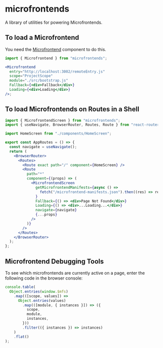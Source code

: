 # microfrontends

A library of utilities for powering Microfrontends.

## To load a Microfrontend

You need the [Microfrontend](./src/components/Microfrontend/index.ts) component to do this.

```jsx
import { Microfrontend } from "microfrontends";

<Microfrontend
  entry="http://localhost:3002/remoteEntry.js"
  scope="ProjectScope"
  module="./src/bootstrap.js"
  Fallback={<div>Fallback</div>}
  Loading={<div>Loading</div>}
/>;
```

## To load Microfrontends on Routes in a Shell

```jsx
import { MicrofrontendScreen } from "microfrontends";
import { useNavigate, BrowserRouter, Routes, Route } from "react-router-dom";

import HomeScreen from "./components/HomeScreen";

export const AppRoutes = () => {
  const navigate = useNavigate();
  return (
    <BrowserRouter>
      <Routes>
        <Route exact path="/" component={HomeScreen} />
        <Route
          path="*"
          component={(props) => (
            <MicrofrontendScreen
              getMicrofrontendManifests={async () =>
                fetch("/microfrontend-manifests.json").then((res) => res.json())
              }
              Fallback={() => <div>Page Not Found</div>}
              Loading={() => <div>...Loading...</div>}
              navigate={navigate}
              {...props}
            />
          )}
        />
      </Routes>
    </BrowserRouter>
  );
};
```

## Microfrontend Debugging Tools

To see which microfrontends are currently active on a page, enter the following code in the browser console:

```js
console.table(
  Object.entries(window.$mfs)
    .map(([scope, values]) =>
      Object.entries(values)
        .map(([module, { instances }]) => ({
          scope,
          module,
          instances,
        }))
        .filter(({ instances }) => instances)
    )
    .flat()
);
```
